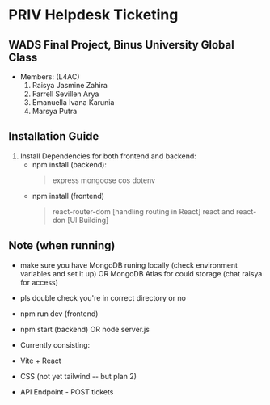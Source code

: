 # PRIV Helpdesk Ticketing
## WADS Final Project, Binus University Global Class
- Members: (L4AC)
  1)  Raisya Jasmine Zahira
  2)  Farrell Sevillen Arya
  3)  Emanuella Ivana Karunia
  4)  Marsya Putra 

 ## Installation Guide 
 1) Install Dependencies for both frontend and backend:
    - npm install (backend):
      > express
      > mongoose
      > cos
      > dotenv
    - npm install (frontend)
      > react-router-dom [handling routing in React]
      > react and react-don [UI Building]

  ## Note (when running)  
  - make sure you have MongoDB runing locally (check environment variables and set it up)
      OR MongoDB Atlas for could storage (chat raisya for access)
  - pls double check you're in correct directory or no
  - npm run dev (frontend)
  - npm start (backend) OR node server.js
    
- Currently consisting:
- Vite + React
- CSS (not yet tailwind -- but plan 2)
- API Endpoint - POST tickets
  
